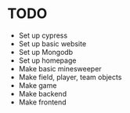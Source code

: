 # TODO

- Set up cypress
- Set up basic website
- Set up Mongodb
- Set up homepage
- Make basic minesweeper
- Make field, player, team objects
- Make game
- Make backend
- Make frontend
